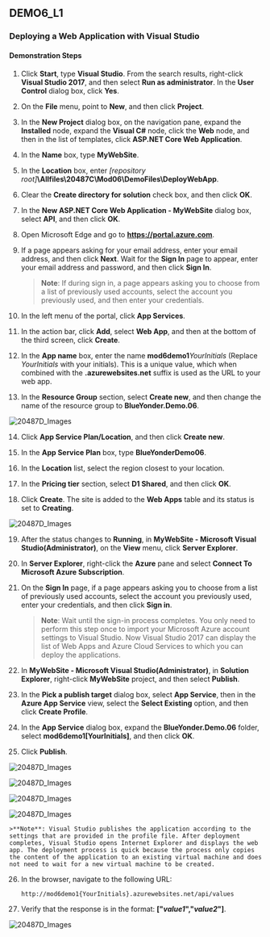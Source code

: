 ## DEMO6_L1

### Deploying a Web Application with Visual Studio

#### Demonstration Steps

1. Click **Start**, type **Visual Studio**. From the search results, right-click **Visual Studio 2017**, and then select **Run as administrator**. In the **User Control** dialog box,  click **Yes**.

2. On the **File** menu, point to **New**, and then click **Project**.

3. In the **New Project** dialog box, on the navigation pane, expand the  **Installed** node, expand the **Visual C\#** node, click the **Web** node, and then in the list of templates, click **ASP.NET Core Web Application**.

4. In the **Name** box, type **MyWebSite**.

5. In the **Location** box, enter *[repository root]***\Allfiles\20487C\Mod06\DemoFiles\DeployWebApp**.

6. Clear the **Create directory for solution** check box, and then click **OK**.

7. In the **New ASP.NET Core Web Application - MyWebSite** dialog box, select **API**, and then click **OK**.

8. Open Microsoft Edge and go to **https://portal.azure.com**.

9. If a page appears asking for your email address, enter your email address, and then click **Next**. Wait for the **Sign In** page to appear, enter your email address and password, and then click **Sign In**.

   >**Note**: If during sign in, a page appears asking you to choose from a list of previously used accounts, select the account you previously used, and then enter your credentials.

10. In the left menu of the portal, click **App Services**.

11. In the action bar, click **Add**, select **Web App**, and then at the bottom of the third screen, click **Create**.

12. In the **App name** box, enter the name **mod6demo1***YourInitials* (Replace *YourInitials* with your initials). This is a unique value, which when combined with the **.azurewebsites.net** suffix is used as the URL to your web app.

13. In the **Resource Group** section, select **Create new**, and then change the name of the resource group to **BlueYonder.Demo.06**.

![20487D_Images](https://github.com/ialcaidef/Deploying-a-Web-Application-with-Visual-Studio/blob/master/images/00.png)

14. Click **App Service Plan/Location**, and then click **Create new**.

15. In the **App Service Plan** box, type **BlueYonderDemo06**.

16. In the **Location** list, select the region closest to your location.

17. In the **Pricing tier** section, select **D1 Shared**, and then click **OK**.

18. Click **Create**. The site is added to the **Web Apps** table and its status is set to **Creating**. 

![20487D_Images](https://github.com/ialcaidef/Deploying-a-Web-Application-with-Visual-Studio/blob/master/images/000.png)

19. After the status changes to **Running**, in **MyWebSite - Microsoft Visual Studio(Administrator)**, on the **View** menu, click **Server Explorer**.

20. In **Server Explorer**, right-click the **Azure** pane and select **Connect To Microsoft Azure Subscription**.

21. On the **Sign In** page, if a page appears asking you to choose from a list of previously used accounts, select the account you previously used, enter your credentials, and then click **Sign in**.

    >**Note**:	Wait until the sign-in process completes.
    >You only need to perform this step once to import your Microsoft Azure account settings to Visual Studio.
    >Now Visual Studio 2017 can display the list of Web Apps and Azure Cloud Services to which you can deploy the applications.

22. In **MyWebSite - Microsoft Visual Studio(Administrator)**, in **Solution Explorer**, right-click **MyWebSite** project, and then select **Publish**.

23. In the **Pick a publish target** dialog box, select **App Service**, then in the **Azure App Service** view, select the **Select Existing** option, and then click **Create Profile**.

24. In the **App Service** dialog box, expand the **BlueYonder.Demo.06** folder, select **mod6demo1[YourInitials]**, and then click **OK**.

25. Click **Publish**.

![20487D_Images](https://github.com/ialcaidef/Deploying-a-Web-Application-with-Visual-Studio/blob/master/images/01.png)

![20487D_Images](https://github.com/ialcaidef/Deploying-a-Web-Application-with-Visual-Studio/blob/master/images/02.PNG)

![20487D_Images](https://github.com/ialcaidef/Deploying-a-Web-Application-with-Visual-Studio/blob/master/images/03.png)

![20487D_Images](https://github.com/ialcaidef/Deploying-a-Web-Application-with-Visual-Studio/blob/master/images/04.png)

    >**Note**: Visual Studio publishes the application according to the settings that are provided in the profile file. After deployment completes, Visual Studio opens Internet Explorer and displays the web app. The deployment process is quick because the process only copies the content of the application to an existing virtual machine and does not need to wait for a new virtual machine to be created.

26. In the browser, navigate to the following URL:

    ```url
    http://mod6demo1{YourInitials}.azurewebsites.net/api/values
    ```

27. Verify that the response is in the format: **["***value1***","***value2***"]**.

![20487D_Images](https://github.com/ialcaidef/Deploying-a-Web-Application-with-Visual-Studio/blob/master/images/05.png)

